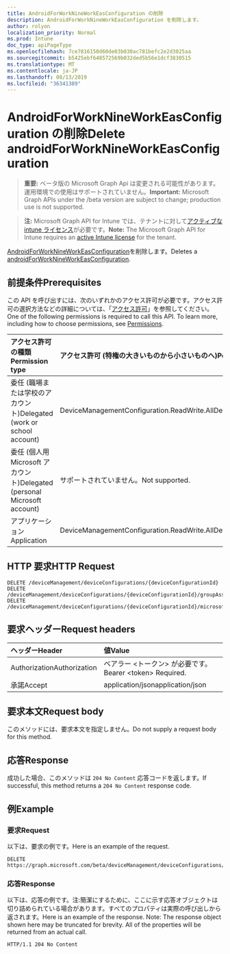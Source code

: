 ```yaml
---
title: AndroidForWorkNineWorkEasConfiguration の削除
description: AndroidForWorkNineWorkEasConfiguration を削除します。
author: rolyon
localization_priority: Normal
ms.prod: Intune
doc_type: apiPageType
ms.openlocfilehash: 7ce7816150d60de03b030ac781befc2e2d3025aa
ms.sourcegitcommit: b5425ebf648572569b032ded5b56e1dcf3830515
ms.translationtype: MT
ms.contentlocale: ja-JP
ms.lasthandoff: 08/13/2019
ms.locfileid: "36341389"
---
```

# <a name="delete-androidforworknineworkeasconfiguration"></a><span data-ttu-id="ca035-103">AndroidForWorkNineWorkEasConfiguration の削除</span><span class="sxs-lookup"><span data-stu-id="ca035-103">Delete androidForWorkNineWorkEasConfiguration</span></span>

> <span data-ttu-id="ca035-104">**重要:** ベータ版の Microsoft Graph Api は変更される可能性があります。運用環境での使用はサポートされていません。</span><span class="sxs-lookup"><span data-stu-id="ca035-104">**Important:** Microsoft Graph APIs under the /beta version are subject to change; production use is not supported.</span></span>

> <span data-ttu-id="ca035-105">**注:** Microsoft Graph API for Intune では、テナントに対して[アクティブな intune ライセンス](https://go.microsoft.com/fwlink/?linkid=839381)が必要です。</span><span class="sxs-lookup"><span data-stu-id="ca035-105">**Note:** The Microsoft Graph API for Intune requires an [active Intune license](https://go.microsoft.com/fwlink/?linkid=839381) for the tenant.</span></span>

<span data-ttu-id="ca035-106">[AndroidForWorkNineWorkEasConfiguration](../resources/intune-deviceconfig-androidforworknineworkeasconfiguration.md)を削除します。</span><span class="sxs-lookup"><span data-stu-id="ca035-106">Deletes a [androidForWorkNineWorkEasConfiguration](../resources/intune-deviceconfig-androidforworknineworkeasconfiguration.md).</span></span>

## <a name="prerequisites"></a><span data-ttu-id="ca035-107">前提条件</span><span class="sxs-lookup"><span data-stu-id="ca035-107">Prerequisites</span></span>
<span data-ttu-id="ca035-p101">この API を呼び出すには、次のいずれかのアクセス許可が必要です。アクセス許可の選択方法などの詳細については、「[アクセス許可](/graph/permissions-reference)」を参照してください。</span><span class="sxs-lookup"><span data-stu-id="ca035-p101">One of the following permissions is required to call this API. To learn more, including how to choose permissions, see [Permissions](/graph/permissions-reference).</span></span>

|<span data-ttu-id="ca035-110">アクセス許可の種類</span><span class="sxs-lookup"><span data-stu-id="ca035-110">Permission type</span></span>|<span data-ttu-id="ca035-111">アクセス許可 (特権の大きいものから小さいものへ)</span><span class="sxs-lookup"><span data-stu-id="ca035-111">Permissions (from most to least privileged)</span></span>|
|:---|:---|
|<span data-ttu-id="ca035-112">委任 (職場または学校のアカウント)</span><span class="sxs-lookup"><span data-stu-id="ca035-112">Delegated (work or school account)</span></span>|<span data-ttu-id="ca035-113">DeviceManagementConfiguration.ReadWrite.All</span><span class="sxs-lookup"><span data-stu-id="ca035-113">DeviceManagementConfiguration.ReadWrite.All</span></span>|
|<span data-ttu-id="ca035-114">委任 (個人用 Microsoft アカウント)</span><span class="sxs-lookup"><span data-stu-id="ca035-114">Delegated (personal Microsoft account)</span></span>|<span data-ttu-id="ca035-115">サポートされていません。</span><span class="sxs-lookup"><span data-stu-id="ca035-115">Not supported.</span></span>|
|<span data-ttu-id="ca035-116">アプリケーション</span><span class="sxs-lookup"><span data-stu-id="ca035-116">Application</span></span>|<span data-ttu-id="ca035-117">DeviceManagementConfiguration.ReadWrite.All</span><span class="sxs-lookup"><span data-stu-id="ca035-117">DeviceManagementConfiguration.ReadWrite.All</span></span>|

## <a name="http-request"></a><span data-ttu-id="ca035-118">HTTP 要求</span><span class="sxs-lookup"><span data-stu-id="ca035-118">HTTP Request</span></span>
<!-- {
  "blockType": "ignored"
}
-->
``` http
DELETE /deviceManagement/deviceConfigurations/{deviceConfigurationId}
DELETE /deviceManagement/deviceConfigurations/{deviceConfigurationId}/groupAssignments/{deviceConfigurationGroupAssignmentId}/deviceConfiguration
DELETE /deviceManagement/deviceConfigurations/{deviceConfigurationId}/microsoft.graph.windowsDomainJoinConfiguration/networkAccessConfigurations/{deviceConfigurationId}
```

## <a name="request-headers"></a><span data-ttu-id="ca035-119">要求ヘッダー</span><span class="sxs-lookup"><span data-stu-id="ca035-119">Request headers</span></span>
|<span data-ttu-id="ca035-120">ヘッダー</span><span class="sxs-lookup"><span data-stu-id="ca035-120">Header</span></span>|<span data-ttu-id="ca035-121">値</span><span class="sxs-lookup"><span data-stu-id="ca035-121">Value</span></span>|
|:---|:---|
|<span data-ttu-id="ca035-122">Authorization</span><span class="sxs-lookup"><span data-stu-id="ca035-122">Authorization</span></span>|<span data-ttu-id="ca035-123">ベアラー &lt;トークン&gt; が必要です。</span><span class="sxs-lookup"><span data-stu-id="ca035-123">Bearer &lt;token&gt; Required.</span></span>|
|<span data-ttu-id="ca035-124">承諾</span><span class="sxs-lookup"><span data-stu-id="ca035-124">Accept</span></span>|<span data-ttu-id="ca035-125">application/json</span><span class="sxs-lookup"><span data-stu-id="ca035-125">application/json</span></span>|

## <a name="request-body"></a><span data-ttu-id="ca035-126">要求本文</span><span class="sxs-lookup"><span data-stu-id="ca035-126">Request body</span></span>
<span data-ttu-id="ca035-127">このメソッドには、要求本文を指定しません。</span><span class="sxs-lookup"><span data-stu-id="ca035-127">Do not supply a request body for this method.</span></span>

## <a name="response"></a><span data-ttu-id="ca035-128">応答</span><span class="sxs-lookup"><span data-stu-id="ca035-128">Response</span></span>
<span data-ttu-id="ca035-129">成功した場合、このメソッドは `204 No Content` 応答コードを返します。</span><span class="sxs-lookup"><span data-stu-id="ca035-129">If successful, this method returns a `204 No Content` response code.</span></span>

## <a name="example"></a><span data-ttu-id="ca035-130">例</span><span class="sxs-lookup"><span data-stu-id="ca035-130">Example</span></span>

### <a name="request"></a><span data-ttu-id="ca035-131">要求</span><span class="sxs-lookup"><span data-stu-id="ca035-131">Request</span></span>
<span data-ttu-id="ca035-132">以下は、要求の例です。</span><span class="sxs-lookup"><span data-stu-id="ca035-132">Here is an example of the request.</span></span>
``` http
DELETE https://graph.microsoft.com/beta/deviceManagement/deviceConfigurations/{deviceConfigurationId}
```

### <a name="response"></a><span data-ttu-id="ca035-133">応答</span><span class="sxs-lookup"><span data-stu-id="ca035-133">Response</span></span>
<span data-ttu-id="ca035-p102">以下は、応答の例です。注:簡潔にするために、ここに示す応答オブジェクトは切り詰められている場合があります。すべてのプロパティは実際の呼び出しから返されます。</span><span class="sxs-lookup"><span data-stu-id="ca035-p102">Here is an example of the response. Note: The response object shown here may be truncated for brevity. All of the properties will be returned from an actual call.</span></span>
``` http
HTTP/1.1 204 No Content
```






